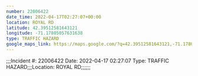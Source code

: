 ```yaml
---
number: 22006422
date_time: 2022-04-17T02:27:07+00:00
location: ROYAL RD
latitude: 42.39512581643121
longitude: -71.17805057631638
type: TRAFFIC HAZARD
google_maps_link: https://maps.google.com/?q=42.39512581643121,-71.17805057631638
---
```


;;;Incident #: 22006422   Date: 2022-04-17 02:27:07   Type: TRAFFIC HAZARD;;;Location: ROYAL RD;;;;;;
